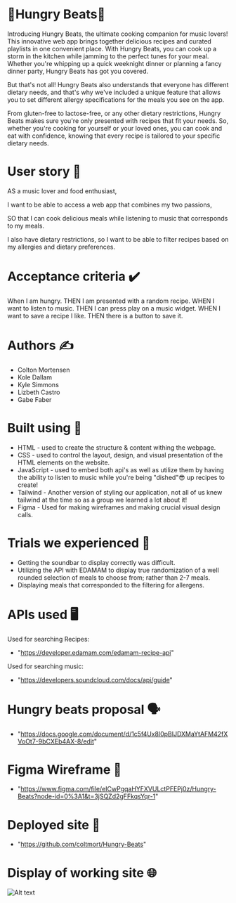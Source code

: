 # 🍇Hungry Beats🎵
Introducing Hungry Beats, the ultimate cooking companion for music lovers! This innovative web app brings together delicious recipes and curated playlists in one convenient place. With Hungry Beats, you can cook up a storm in the kitchen while jamming to the perfect tunes for your meal. Whether you're whipping up a quick weeknight dinner or planning a fancy dinner party, Hungry Beats has got you covered.

But that's not all! Hungry Beats also understands that everyone has different dietary needs, and that's why we've included a unique feature that allows you to set different allergy specifications for the meals you see on the app. 

From gluten-free to lactose-free, or any other dietary restrictions, Hungry Beats makes sure you're only presented with recipes that fit your needs. So, whether you're cooking for yourself or your loved ones, you can cook and eat with confidence, knowing that every recipe is tailored to your specific dietary needs.

# User story 📖
AS a music lover and food enthusiast,

I want to be able to access a web app that combines my two passions,

SO that I can cook delicious meals while listening to music that corresponds to my meals. 

I also have dietary restrictions, so I want to be able to filter recipes based on my allergies and dietary preferences.

# Acceptance criteria ✔️
When I am hungry.
THEN I am presented with a random recipe.
WHEN I want to listen to music.
THEN I can press play on a music widget.
WHEN I want to save a recipe I like.
THEN there is a button to save it.

# Authors ✍️
- Colton Mortensen
- Kole Dallam
- Kyle Simmons
- Lizbeth Castro
- Gabe Faber

# Built using 🚧
- HTML - used to create the structure & content withing the webpage.
- CSS - used to control the layout, design, and visual presentation of the HTML elements on the website.
- JavaScript - used to embed both api's as well as utilize them by having the ability to listen to music while you're being "dished"😎 up recipes to create!
- Tailwind - Another version of styling our application, not all of us knew tailwind at the time so as a group we learned a lot about it!
- Figma - Used for making wireframes and making crucial visual design calls.

# Trials we experienced 😤
- Getting the soundbar to display correctly was difficult.
- Utilizing the API with EDAMAM to display true randomization of a well rounded selection of meals to choose from; rather than 2-7 meals.
- Displaying meals that corresponded to the filtering for allergens. 

# APIs used 🖥️
Used for searching Recipes:
- "https://developer.edamam.com/edamam-recipe-api"

Used for searching music:
- "https://developers.soundcloud.com/docs/api/guide"

# Hungry beats proposal 🗣️
- "https://docs.google.com/document/d/1c5f4Ux8l0pBIJDXMaYtAFM42fXVoOt7-9bCXEb4AX-8/edit"

# Figma Wireframe 🔌
- "https://www.figma.com/file/eICwPgqaHYFXVULctPFEPj0z/Hungry-Beats?node-id=0%3A1&t=3jSQZd2gFFkqsYqr-1"

# Deployed site 🚀
- "https://github.com/coltmort/Hungry-Beats"

# Display of working site 🌐
![Alt text](https://i.imgur.com/IrmU6Pg.png)
